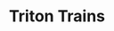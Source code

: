 ---
layout: product
product_id: 7028174749758
id: 7028174749758
title: Triton Trains
body_html: >-
  <p><meta charset="utf-8"><span>Taken in New Jersey during the spring of
  2022.</span></p>

  <p><meta charset="utf-8">While waiting to be driven to the helipad for our helicopter trip, the sun peeking through the overcast skies lit up the perfectly aligned cargo trucks in the trainyard. Oddly enough, it's one of my favourite photos from the trip.</p>
vendor: Connell McCarthy
product_type: Posters, Prints, & Visual Artwork
created_at: 2022-07-22T11:57:47-04:00
handle: triton-trains
updated_at: 2022-07-23T13:59:37-04:00
published_at: 2022-07-22T12:01:02-04:00
template_suffix: ""
status: active
published_scope: global
tags: automobiles, batch-06, city, urban
admin_graphql_api_id: gid://shopify/Product/7028174749758
variants:
  - id: 39813197004862
    product_id: 7028174749758
    title: 8x10" / Full Colour
    price: "35.00"
    sku: CM-PP-B6-13-XXS-FC
    position: 1
    inventory_policy: continue
    compare_at_price: null
    fulfillment_service: manual
    inventory_management: shopify
    option1: 8x10"
    option2: Full Colour
    option3: null
    created_at: 2022-07-22T11:57:47-04:00
    updated_at: 2022-07-22T12:01:02-04:00
    taxable: true
    barcode: null
    grams: 208
    image_id: 29499968389182
    weight: 0.208
    weight_unit: kg
    inventory_item_id: 41909001388094
    inventory_quantity: 100
    old_inventory_quantity: 100
    requires_shipping: true
    admin_graphql_api_id: gid://shopify/ProductVariant/39813197004862
  - id: 39813197037630
    product_id: 7028174749758
    title: 8x10" / Black & White
    price: "35.00"
    sku: CM-PP-B6-13-XXS-FC
    position: 2
    inventory_policy: continue
    compare_at_price: null
    fulfillment_service: manual
    inventory_management: shopify
    option1: 8x10"
    option2: Black & White
    option3: null
    created_at: 2022-07-22T11:57:47-04:00
    updated_at: 2022-07-22T12:01:02-04:00
    taxable: true
    barcode: null
    grams: 208
    image_id: 29499968421950
    weight: 0.208
    weight_unit: kg
    inventory_item_id: 41909001420862
    inventory_quantity: 100
    old_inventory_quantity: 100
    requires_shipping: true
    admin_graphql_api_id: gid://shopify/ProductVariant/39813197037630
  - id: 39813197070398
    product_id: 7028174749758
    title: 8.5x11" / Full Colour
    price: "35.00"
    sku: CM-PP-B6-13-XS-FC
    position: 3
    inventory_policy: continue
    compare_at_price: null
    fulfillment_service: manual
    inventory_management: shopify
    option1: 8.5x11"
    option2: Full Colour
    option3: null
    created_at: 2022-07-22T11:57:47-04:00
    updated_at: 2022-07-22T12:01:03-04:00
    taxable: true
    barcode: null
    grams: 208
    image_id: 29499968389182
    weight: 0.208
    weight_unit: kg
    inventory_item_id: 41909001453630
    inventory_quantity: 100
    old_inventory_quantity: 100
    requires_shipping: true
    admin_graphql_api_id: gid://shopify/ProductVariant/39813197070398
  - id: 39813197103166
    product_id: 7028174749758
    title: 8.5x11" / Black & White
    price: "35.00"
    sku: CM-PP-B6-13-XS-BW
    position: 4
    inventory_policy: continue
    compare_at_price: null
    fulfillment_service: manual
    inventory_management: shopify
    option1: 8.5x11"
    option2: Black & White
    option3: null
    created_at: 2022-07-22T11:57:47-04:00
    updated_at: 2022-07-22T12:01:03-04:00
    taxable: true
    barcode: null
    grams: 208
    image_id: 29499968421950
    weight: 0.208
    weight_unit: kg
    inventory_item_id: 41909001486398
    inventory_quantity: 100
    old_inventory_quantity: 100
    requires_shipping: true
    admin_graphql_api_id: gid://shopify/ProductVariant/39813197103166
  - id: 39813197135934
    product_id: 7028174749758
    title: 13x19" / Full Colour
    price: "40.00"
    sku: CM-PP-B6-13-S-FC
    position: 5
    inventory_policy: continue
    compare_at_price: null
    fulfillment_service: manual
    inventory_management: shopify
    option1: 13x19"
    option2: Full Colour
    option3: null
    created_at: 2022-07-22T11:57:47-04:00
    updated_at: 2022-07-22T12:01:03-04:00
    taxable: true
    barcode: null
    grams: 208
    image_id: 29499968389182
    weight: 0.208
    weight_unit: kg
    inventory_item_id: 41909001519166
    inventory_quantity: 100
    old_inventory_quantity: 100
    requires_shipping: true
    admin_graphql_api_id: gid://shopify/ProductVariant/39813197135934
  - id: 39813197168702
    product_id: 7028174749758
    title: 13x19" / Black & White
    price: "40.00"
    sku: CM-PP-B6-13-S-BW
    position: 6
    inventory_policy: continue
    compare_at_price: null
    fulfillment_service: manual
    inventory_management: shopify
    option1: 13x19"
    option2: Black & White
    option3: null
    created_at: 2022-07-22T11:57:47-04:00
    updated_at: 2022-07-22T12:01:03-04:00
    taxable: true
    barcode: null
    grams: 208
    image_id: 29499968421950
    weight: 0.208
    weight_unit: kg
    inventory_item_id: 41909001551934
    inventory_quantity: 100
    old_inventory_quantity: 100
    requires_shipping: true
    admin_graphql_api_id: gid://shopify/ProductVariant/39813197168702
  - id: 39813197201470
    product_id: 7028174749758
    title: 16x20" / Full Colour
    price: "50.00"
    sku: CM-PP-B6-13-M-FC
    position: 7
    inventory_policy: continue
    compare_at_price: null
    fulfillment_service: manual
    inventory_management: shopify
    option1: 16x20"
    option2: Full Colour
    option3: null
    created_at: 2022-07-22T11:57:47-04:00
    updated_at: 2022-07-22T12:01:03-04:00
    taxable: true
    barcode: null
    grams: 208
    image_id: 29499968389182
    weight: 0.208
    weight_unit: kg
    inventory_item_id: 41909001584702
    inventory_quantity: 100
    old_inventory_quantity: 100
    requires_shipping: true
    admin_graphql_api_id: gid://shopify/ProductVariant/39813197201470
  - id: 39813197234238
    product_id: 7028174749758
    title: 16x20" / Black & White
    price: "50.00"
    sku: CM-PP-B6-13-M-BW
    position: 8
    inventory_policy: continue
    compare_at_price: null
    fulfillment_service: manual
    inventory_management: shopify
    option1: 16x20"
    option2: Black & White
    option3: null
    created_at: 2022-07-22T11:57:47-04:00
    updated_at: 2022-07-22T12:01:03-04:00
    taxable: true
    barcode: null
    grams: 208
    image_id: 29499968421950
    weight: 0.208
    weight_unit: kg
    inventory_item_id: 41909001617470
    inventory_quantity: 100
    old_inventory_quantity: 100
    requires_shipping: true
    admin_graphql_api_id: gid://shopify/ProductVariant/39813197234238
  - id: 39813197267006
    product_id: 7028174749758
    title: 20x24" / Full Colour
    price: "60.00"
    sku: CM-PP-B6-13-L-FC
    position: 9
    inventory_policy: continue
    compare_at_price: null
    fulfillment_service: manual
    inventory_management: shopify
    option1: 20x24"
    option2: Full Colour
    option3: null
    created_at: 2022-07-22T11:57:47-04:00
    updated_at: 2022-07-22T12:01:03-04:00
    taxable: true
    barcode: null
    grams: 208
    image_id: 29499968389182
    weight: 0.208
    weight_unit: kg
    inventory_item_id: 41909001650238
    inventory_quantity: 100
    old_inventory_quantity: 100
    requires_shipping: true
    admin_graphql_api_id: gid://shopify/ProductVariant/39813197267006
  - id: 39813197299774
    product_id: 7028174749758
    title: 20x24" / Black & White
    price: "60.00"
    sku: CM-PP-B6-13-L-BW
    position: 10
    inventory_policy: continue
    compare_at_price: null
    fulfillment_service: manual
    inventory_management: shopify
    option1: 20x24"
    option2: Black & White
    option3: null
    created_at: 2022-07-22T11:57:47-04:00
    updated_at: 2022-07-22T12:01:03-04:00
    taxable: true
    barcode: null
    grams: 208
    image_id: 29499968421950
    weight: 0.208
    weight_unit: kg
    inventory_item_id: 41909001683006
    inventory_quantity: 100
    old_inventory_quantity: 100
    requires_shipping: true
    admin_graphql_api_id: gid://shopify/ProductVariant/39813197299774
  - id: 39813197332542
    product_id: 7028174749758
    title: 20x30" / Full Colour
    price: "70.00"
    sku: CM-PP-B6-13-XL-FC
    position: 11
    inventory_policy: continue
    compare_at_price: null
    fulfillment_service: manual
    inventory_management: shopify
    option1: 20x30"
    option2: Full Colour
    option3: null
    created_at: 2022-07-22T11:57:47-04:00
    updated_at: 2022-07-22T12:01:03-04:00
    taxable: true
    barcode: null
    grams: 208
    image_id: 29499968389182
    weight: 0.208
    weight_unit: kg
    inventory_item_id: 41909001715774
    inventory_quantity: 100
    old_inventory_quantity: 100
    requires_shipping: true
    admin_graphql_api_id: gid://shopify/ProductVariant/39813197332542
  - id: 39813197365310
    product_id: 7028174749758
    title: 20x30" / Black & White
    price: "70.00"
    sku: CM-PP-B6-13-XL-BW
    position: 12
    inventory_policy: continue
    compare_at_price: null
    fulfillment_service: manual
    inventory_management: shopify
    option1: 20x30"
    option2: Black & White
    option3: null
    created_at: 2022-07-22T11:57:47-04:00
    updated_at: 2022-07-22T12:01:03-04:00
    taxable: true
    barcode: null
    grams: 208
    image_id: 29499968421950
    weight: 0.208
    weight_unit: kg
    inventory_item_id: 41909001748542
    inventory_quantity: 100
    old_inventory_quantity: 100
    requires_shipping: true
    admin_graphql_api_id: gid://shopify/ProductVariant/39813197365310
  - id: 39813197398078
    product_id: 7028174749758
    title: 24x36" / Full Colour
    price: "90.00"
    sku: CM-PP-B6-13-XXL-FC
    position: 13
    inventory_policy: continue
    compare_at_price: null
    fulfillment_service: manual
    inventory_management: shopify
    option1: 24x36"
    option2: Full Colour
    option3: null
    created_at: 2022-07-22T11:57:47-04:00
    updated_at: 2022-07-22T12:01:03-04:00
    taxable: true
    barcode: null
    grams: 208
    image_id: 29499968389182
    weight: 0.208
    weight_unit: kg
    inventory_item_id: 41909001781310
    inventory_quantity: 100
    old_inventory_quantity: 100
    requires_shipping: true
    admin_graphql_api_id: gid://shopify/ProductVariant/39813197398078
  - id: 39813197430846
    product_id: 7028174749758
    title: 24x36" / Black & White
    price: "90.00"
    sku: CM-PP-B6-13-XXL-BW
    position: 14
    inventory_policy: continue
    compare_at_price: null
    fulfillment_service: manual
    inventory_management: shopify
    option1: 24x36"
    option2: Black & White
    option3: null
    created_at: 2022-07-22T11:57:47-04:00
    updated_at: 2022-07-22T12:01:03-04:00
    taxable: true
    barcode: null
    grams: 208
    image_id: 29499968421950
    weight: 0.208
    weight_unit: kg
    inventory_item_id: 41909001814078
    inventory_quantity: 100
    old_inventory_quantity: 100
    requires_shipping: true
    admin_graphql_api_id: gid://shopify/ProductVariant/39813197430846
  - id: 39813197463614
    product_id: 7028174749758
    title: 30x40" / Full Colour
    price: "100.00"
    sku: CM-PP-B6-13-XXXL-FC
    position: 15
    inventory_policy: continue
    compare_at_price: null
    fulfillment_service: manual
    inventory_management: shopify
    option1: 30x40"
    option2: Full Colour
    option3: null
    created_at: 2022-07-22T11:57:47-04:00
    updated_at: 2022-07-22T12:01:03-04:00
    taxable: true
    barcode: null
    grams: 208
    image_id: 29499968389182
    weight: 0.208
    weight_unit: kg
    inventory_item_id: 41909001846846
    inventory_quantity: 100
    old_inventory_quantity: 100
    requires_shipping: true
    admin_graphql_api_id: gid://shopify/ProductVariant/39813197463614
  - id: 39813197496382
    product_id: 7028174749758
    title: 30x40" / Black & White
    price: "100.00"
    sku: CM-PP-B6-13-XXXL-BW
    position: 16
    inventory_policy: continue
    compare_at_price: null
    fulfillment_service: manual
    inventory_management: shopify
    option1: 30x40"
    option2: Black & White
    option3: null
    created_at: 2022-07-22T11:57:47-04:00
    updated_at: 2022-07-22T12:01:03-04:00
    taxable: true
    barcode: null
    grams: 208
    image_id: 29499968421950
    weight: 0.208
    weight_unit: kg
    inventory_item_id: 41909001879614
    inventory_quantity: 100
    old_inventory_quantity: 100
    requires_shipping: true
    admin_graphql_api_id: gid://shopify/ProductVariant/39813197496382
options:
  - id: 9035325636670
    product_id: 7028174749758
    name: Size
    position: 1
    values:
      - 8x10"
      - 8.5x11"
      - 13x19"
      - 16x20"
      - 20x24"
      - 20x30"
      - 24x36"
      - 30x40"
  - id: 9035325669438
    product_id: 7028174749758
    name: Color
    position: 2
    values:
      - Full Colour
      - Black & White
images:
  - id: 29499968389182
    product_id: 7028174749758
    position: 1
    created_at: 2022-07-22T11:57:56-04:00
    updated_at: 2022-07-22T11:58:00-04:00
    alt: null
    width: 1000
    height: 1500
    src: https://cdn.shopify.com/s/files/1/1624/2355/products/triton-trains-colour.jpg?v=1658505480
    variant_ids:
      - 39813197004862
      - 39813197070398
      - 39813197135934
      - 39813197201470
      - 39813197267006
      - 39813197332542
      - 39813197398078
      - 39813197463614
    admin_graphql_api_id: gid://shopify/ProductImage/29499968389182
  - id: 29499968421950
    product_id: 7028174749758
    position: 2
    created_at: 2022-07-22T11:57:57-04:00
    updated_at: 2022-07-22T11:58:00-04:00
    alt: null
    width: 1000
    height: 1500
    src: https://cdn.shopify.com/s/files/1/1624/2355/products/triton-trains-bw.jpg?v=1658505480
    variant_ids:
      - 39813197037630
      - 39813197103166
      - 39813197168702
      - 39813197234238
      - 39813197299774
      - 39813197365310
      - 39813197430846
      - 39813197496382
    admin_graphql_api_id: gid://shopify/ProductImage/29499968421950
  - id: 29499968454718
    product_id: 7028174749758
    position: 3
    created_at: 2022-07-22T11:57:57-04:00
    updated_at: 2022-07-22T11:58:00-04:00
    alt: null
    width: 2000
    height: 1800
    src: https://cdn.shopify.com/s/files/1/1624/2355/products/PAR_02_0001_88d14223-9d98-4e99-8a7a-7874e833d793.png?v=1658505480
    variant_ids: []
    admin_graphql_api_id: gid://shopify/ProductImage/29499968454718
image:
  id: 29499968389182
  product_id: 7028174749758
  position: 1
  created_at: 2022-07-22T11:57:56-04:00
  updated_at: 2022-07-22T11:58:00-04:00
  alt: null
  width: 1000
  height: 1500
  src: https://cdn.shopify.com/s/files/1/1624/2355/products/triton-trains-colour.jpg?v=1658505480
  variant_ids:
    - 39813197004862
    - 39813197070398
    - 39813197135934
    - 39813197201470
    - 39813197267006
    - 39813197332542
    - 39813197398078
    - 39813197463614
  admin_graphql_api_id: gid://shopify/ProductImage/29499968389182

---